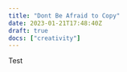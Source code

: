 ```yaml
---
title: "Dont Be Afraid to Copy"
date: 2023-01-21T17:48:40Z
draft: true
docs: ["creativity"]
---
```


Test